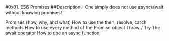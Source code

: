 #0x01. ES6 Promises
##Description💡
One simply does not use async/await without knowing promises!

Promises (how, why, and what)
How to use the then, resolve, catch methods
How to use every method of the Promise object
Throw / Try
The await operator
How to use an async function
